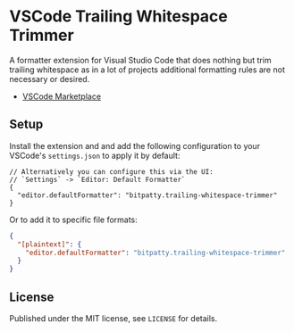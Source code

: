# VSCode Trailing Whitespace Trimmer

A formatter extension for Visual Studio Code that does nothing but trim trailing whitespace as in a lot of projects additional formatting rules are not necessary or desired.

- [VSCode Marketplace](https://marketplace.visualstudio.com/items?itemName=bitpatty.trailing-whitespace-trimmer)

## Setup

Install the extension and and add the following configuration to your VSCode's `settings.json` to apply it by default:

```jsonc
// Alternatively you can configure this via the UI:
// `Settings` -> `Editor: Default Formatter`
{
  "editor.defaultFormatter": "bitpatty.trailing-whitespace-trimmer"
}
```

Or to add it to specific file formats:

```json
{
  "[plaintext]": {
    "editor.defaultFormatter": "bitpatty.trailing-whitespace-trimmer"
  }
}
```

## License

Published under the MIT license, see `LICENSE` for details.
